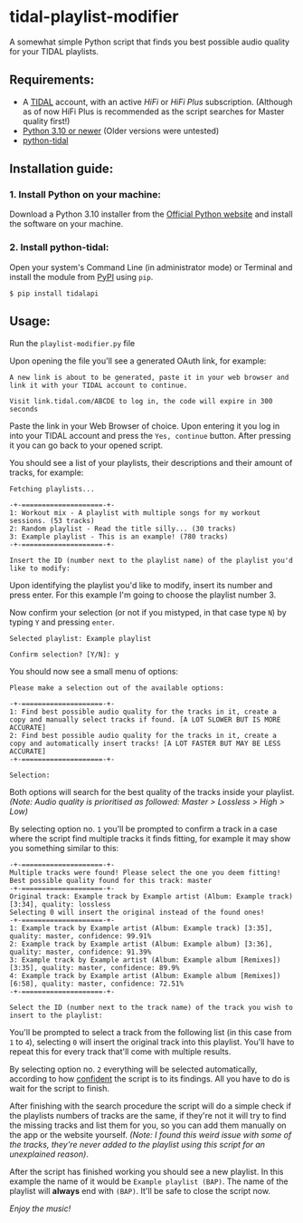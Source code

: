 # tidal-playlist-modifier
 A somewhat simple Python script that finds you best possible audio quality for your TIDAL playlists.

## Requirements:
- A [TIDAL](https://tidal.com) account, with an active *HiFi* or *HiFi Plus* subscription. (Although as of now HiFi Plus is recommended as the script searches for Master quality first!)
- [Python 3.10 or newer](https://www.python.org/downloads/) (Older versions were untested)
- [python-tidal](https://github.com/tamland/python-tidal)

## Installation guide:
### 1. Install Python on your machine:
Download a Python 3.10 installer from the [Official Python website](https://www.python.org/) and install the software on your machine.

### 2. Install python-tidal:
Open your system's Command Line (in administrator mode) or Terminal and install the module from [PyPI](https://pypi.org/project/tidalapi/) using `pip`.
```
$ pip install tidalapi
```

## Usage:
Run the `playlist-modifier.py` file

Upon opening the file you'll see a generated OAuth link, for example: 
```
A new link is about to be generated, paste it in your web browser and link it with your TIDAL account to continue.

Visit link.tidal.com/ABCDE to log in, the code will expire in 300 seconds
```

Paste the link in your Web Browser of choice. Upon entering it you log in into your TIDAL account and press the `Yes, continue` button.
After pressing it you can go back to your opened script.

You should see a list of your playlists, their descriptions and their amount of tracks, for example:
```
Fetching playlists...

-+-====================-+-
1: Workout mix - A playlist with multiple songs for my workout sessions. (53 tracks)
2: Random playlist - Read the title silly... (30 tracks)
3: Example playlist - This is an example! (780 tracks)
-+-====================-+-

Insert the ID (number next to the playlist name) of the playlist you'd like to modify:
```
Upon identifying the playlist you'd like to modify, insert its number and press enter. For this example I'm going to choose the playlist number 3.

Now confirm your selection (or not if you mistyped, in that case type `N`) by typing `Y` and pressing `enter`.
```
Selected playlist: Example playlist

Confirm selection? [Y/N]: y
```

You should now see a small menu of options:
```
Please make a selection out of the available options:

-+-====================-+-
1: Find best possible audio quality for the tracks in it, create a copy and manually select tracks if found. [A LOT SLOWER BUT IS MORE ACCURATE]
2: Find best possible audio quality for the tracks in it, create a copy and automatically insert tracks! [A LOT FASTER BUT MAY BE LESS ACCURATE]
-+-====================-+-

Selection:
```
Both options will search for the best quality of the tracks inside your playlist. *(Note: Audio quality is prioritised as followed: Master > Lossless > High > Low)*

By selecting option no. `1` you'll be prompted to confirm a track in a case where the script find multiple tracks it finds fitting, for example it may show you something similar to this:

```
-+-====================-+-
Multiple tracks were found! Please select the one you deem fitting!
Best possible quality found for this track: master
-+-====================-+-
Original track: Example track by Example artist (Album: Example track) [3:34], quality: lossless
Selecting 0 will insert the original instead of the found ones!
-+-====================-+-
1: Example track by Example artist (Album: Example track) [3:35], quality: master, confidence: 99.91%
2: Example track by Example artist (Album: Example album) [3:36], quality: master, confidence: 91.39%
3: Example track by Example artist (Album: Example album [Remixes]) [3:35], quality: master, confidence: 89.9%
4: Example track by Example artist (Album: Example album [Remixes]) [6:58], quality: master, confidence: 72.51%
-+-====================-+-

Select the ID (number next to the track name) of the track you wish to insert to the playlist:
```

You'll be prompted to select a track from the following list (in this case from `1` to `4`), selecting `0` will insert the original track into this playlist. You'll have to repeat this for every track that'll come with multiple results.

By selecting option no. `2` everything will be selected automatically, according to how [confident](docs/CONFIDENCE.md) the script is to its findings. All you have to do is wait for the script to finish.

After finishing with the search procedure the script will do a simple check if the playlists numbers of tracks are the same, if they're not it will try to find the missing tracks and list them for you, so you can add them manually on the app or the website yourself. *(Note: I found this weird issue with some of the tracks, they're never added to the playlist using this script for an unexplained reason)*.

After the script has finished working you should see a new playlist. In this example the name of it would be `Example playlist (BAP)`. The name of the playlist will **always** end with `(BAP)`. It'll be safe to close the script now.

*Enjoy the music!*